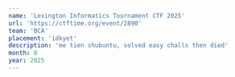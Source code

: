 ```yaml
---
name: 'Lexington Informatics Tournament CTF 2025'
url: 'https://ctftime.org/event/2890'
team: 'BCA'
placement: 'idkyet'
description: 'me tien shubuntu, solved easy challs then died'
month: 8
year: 2025
---
```

